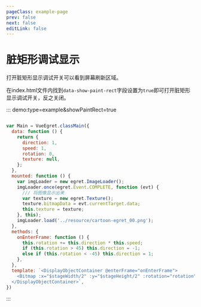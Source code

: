 ```yaml
---
pageClass: example-page
prev: false
next: false
editLink: false
---
```


# 脏矩形调试显示

打开脏矩形显示调试开关可以看到屏幕刷新区域。

在index.html文件内找到`data-show-paint-rect`字段设置为`true`即可打开脏矩形显示调试开关，反之关闭。

::: demo:type=example&showPaintRect=true

```javascript

var Main = VueEgret.classMain({
  data: function () {
    return {
      direction: 1,
      speed: 1,
      rotation: 0,
      texture: null,
    };
  },
  mounted: function () {
    var imgLoader = new egret.ImageLoader();
    imgLoader.once(egret.Event.COMPLETE, function (evt) {
      /// 将图像显示出来
      var texture = new egret.Texture();
      texture.bitmapData = evt.currentTarget.data;
      this.texture = texture;
    }, this);
    imgLoader.load('../resource/cartoon-egret_00.png');
  },
  methods: {
    onEnterFrame: function () {
      this.rotation += this.direction * this.speed;
      if (this.rotation > 45) this.direction = -1;
      else if (this.rotation < -45) this.direction = 1;
    },
  },
  template: `<DisplayObjectContainer @enterFrame="onEnterFrame">
    <Bitmap :x="$stageWidth/2" :y="$stageHeight/2" :rotation="rotation" anchorOffsetX="114" anchorOffsetY="190" :texture="texture"></Bitmap>
  </DisplayObjectContainer>`,
})
```

:::
